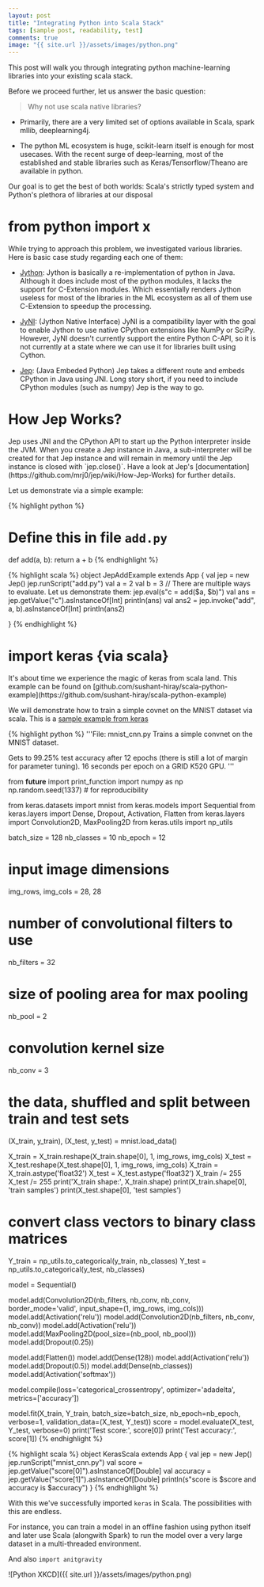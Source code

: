 ```yaml
---
layout: post
title: "Integrating Python into Scala Stack"
tags: [sample post, readability, test]
comments: true
image: "{{ site.url }}/assets/images/python.png"
---
```


This post will walk you through integrating python machine-learning libraries into your existing scala stack. 

Before we proceed further, let us answer the basic question:


> Why not use scala native libraries?

* Primarily, there are a very limited set of options available in Scala, spark mllib, deeplearning4j.

* The python ML ecosystem is huge, scikit-learn itself is enough for most usecases. With the recent surge of deep-learning, most of the established and stable libraries such as Keras/Tensorflow/Theano are available in python.



Our goal is to get the best of both worlds: Scala's strictly typed system and Python's plethora of libraries at our disposal


<h1 class="title"> from python import x </h1>
While trying to approach this problem, we investigated various libraries. Here is basic case study regarding each one of them: 

* [Jython](http://www.jython.org/): Jython is basically a re-implementation of python in Java. Although it does include most of the python modules, it lacks the support for C-Extension modules. Which essentially renders Jython useless for most of the libraries in the ML ecosystem as all of them use C-Extension to speedup the processing.

* [JyNI](http://jyni.org/): (Jython Native Interface) JyNI is a compatibility layer with the goal to enable Jython to use native CPython extensions like NumPy or SciPy. However, JyNI doesn't currently support the entire Python C-API, so it is not currently at a state where we can use it for libraries built using Cython.

* [Jep](https://github.com/mrj0/jep): (Java Embeded Python) Jep takes a different route and embeds CPython in Java using JNI. Long story short, if you need to include CPython modules (such as numpy) Jep is the way to go.


<h1 class="title"> How Jep Works? </h1>
Jep uses JNI and the CPython API to start up the Python interpreter inside the JVM. When you create a Jep instance in Java, a sub-interpreter will be created for that Jep instance and will remain in memory until the Jep instance is closed with `jep.close()`. Have a look at Jep's [documentation](https://github.com/mrj0/jep/wiki/How-Jep-Works) for further details.

Let us demonstrate via a simple example:

{% highlight python %}
# Define this in file `add.py`
def add(a, b):
	return a + b
{% endhighlight %}

{% highlight scala %}
object JepAddExample extends App {
	val jep = new Jep()
	jep.runScript("add.py")
	val a = 2
	val b = 3
	// There are multiple ways to evaluate. Let us demonstrate them:
	jep.eval(s"c = add($a, $b)")
	val ans = jep.getValue("c").asInstanceOf[Int]
	println(ans)
	val ans2 = jep.invoke("add", a, b).asInstanceOf[Int]
	println(ans2)

}
{% endhighlight %}

<h1 class="title"> import keras {via scala} </h1>
It's about time we experience the magic of keras from scala land. This example can be found on [github.com/sushant-hiray/scala-python-example](https://github.com/sushant-hiray/scala-python-example)

We will demonstrate how to train a simple covnet on the MNIST dataset via scala. This is a [sample example from keras](https://github.com/fchollet/keras/blob/master/examples/mnist_cnn.py)

{% highlight python %}
'''File: mnist_cnn.py
Trains a simple convnet on the MNIST dataset.

Gets to 99.25% test accuracy after 12 epochs
(there is still a lot of margin for parameter tuning).
16 seconds per epoch on a GRID K520 GPU.
'''

from __future__ import print_function
import numpy as np
np.random.seed(1337)  # for reproducibility

from keras.datasets import mnist
from keras.models import Sequential
from keras.layers import Dense, Dropout, Activation, Flatten
from keras.layers import Convolution2D, MaxPooling2D
from keras.utils import np_utils

batch_size = 128
nb_classes = 10
nb_epoch = 12

# input image dimensions
img_rows, img_cols = 28, 28
# number of convolutional filters to use
nb_filters = 32
# size of pooling area for max pooling
nb_pool = 2
# convolution kernel size
nb_conv = 3

# the data, shuffled and split between train and test sets
(X_train, y_train), (X_test, y_test) = mnist.load_data()

X_train = X_train.reshape(X_train.shape[0], 1, img_rows, img_cols)
X_test = X_test.reshape(X_test.shape[0], 1, img_rows, img_cols)
X_train = X_train.astype('float32')
X_test = X_test.astype('float32')
X_train /= 255
X_test /= 255
print('X_train shape:', X_train.shape)
print(X_train.shape[0], 'train samples')
print(X_test.shape[0], 'test samples')

# convert class vectors to binary class matrices
Y_train = np_utils.to_categorical(y_train, nb_classes)
Y_test = np_utils.to_categorical(y_test, nb_classes)

model = Sequential()

model.add(Convolution2D(nb_filters, nb_conv, nb_conv,
                        border_mode='valid',
                        input_shape=(1, img_rows, img_cols)))
model.add(Activation('relu'))
model.add(Convolution2D(nb_filters, nb_conv, nb_conv))
model.add(Activation('relu'))
model.add(MaxPooling2D(pool_size=(nb_pool, nb_pool)))
model.add(Dropout(0.25))

model.add(Flatten())
model.add(Dense(128))
model.add(Activation('relu'))
model.add(Dropout(0.5))
model.add(Dense(nb_classes))
model.add(Activation('softmax'))

model.compile(loss='categorical_crossentropy',
              optimizer='adadelta',
              metrics=['accuracy'])

model.fit(X_train, Y_train, batch_size=batch_size, nb_epoch=nb_epoch,
          verbose=1, validation_data=(X_test, Y_test))
score = model.evaluate(X_test, Y_test, verbose=0)
print('Test score:', score[0])
print('Test accuracy:', score[1])
{% endhighlight %}


{% highlight scala %}
object KerasScala extends App {
	val jep = new Jep()
	jep.runScript("mnist_cnn.py")
	val score = jep.getValue("score[0]").asInstanceOf[Double]
	val accuracy = jep.getValue("score[1]").asInstanceOf[Double]
	println(s"score is $score and accuracy is $accuracy")
}
{% endhighlight %}

With this we've successfully imported `keras` in Scala. The possibilities with this are endless. 

For instance, you can train a model in an offline fashion using python itself and later use Scala (alongwith Spark) to run the model over a very large dataset in a multi-threaded environment.

And also `import anitgravity`

![Python XKCD]({{ site.url }}/assets/images/python.png)
